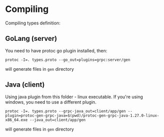 # Compiling

Compiling types definition:

## GoLang (server)

You need to have protoc go plugin installed, then:
```
protoc -I=. types.proto --go_out=plugins=grpc:server/gen
```
will generate files in `gen` directory

## Java (client)

Using java plugin from this folder - linux executable.
If you're using windows, you need to use a different plugin.
```
protoc -I=. types.proto --grpc-java_out=client/app/gen --plugin=protoc-gen-grpc-java=$(pwd)/protoc-gen-grpc-java-1.27.0-linux-x86_64.exe --java_out=client/app/gen
```

will generate files in `gen` directory